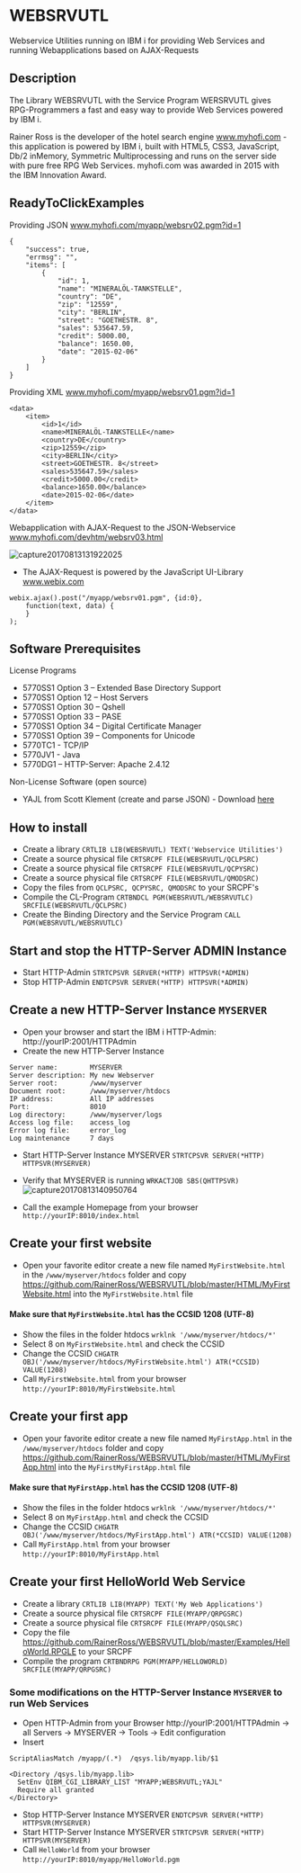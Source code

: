 # WEBSRVUTL
Webservice Utilities running on IBM i for providing Web Services and running Webapplications based on AJAX-Requests

## Description

The Library WEBSRVUTL with the Service Program WERSRVUTL gives RPG-Programmers a fast and easy way to provide Web Services powered by IBM i.

Rainer Ross is the developer of the hotel search engine www.myhofi.com - this application is powered by IBM i, built with HTML5, CSS3, JavaScript, Db/2 inMemory, Symmetric Multiprocessing and runs on the server side with pure free RPG Web Services. myhofi.com was awarded in 2015 with the IBM Innovation Award.

## ReadyToClickExamples

Providing JSON www.myhofi.com/myapp/websrv02.pgm?id=1
```
{
    "success": true,
    "errmsg": "",
    "items": [
        {
            "id": 1,
            "name": "MINERALÖL-TANKSTELLE",
            "country": "DE",
            "zip": "12559",
            "city": "BERLIN",
            "street": "GOETHESTR. 8",
            "sales": 535647.59,
            "credit": 5000.00,
            "balance": 1650.00,
            "date": "2015-02-06"
        }
    ]
}
```

Providing XML www.myhofi.com/myapp/websrv01.pgm?id=1
```
<data>
	<item>
		<id>1</id>
		<name>MINERALÖL-TANKSTELLE</name>
		<country>DE</country>
		<zip>12559</zip>
		<city>BERLIN</city>
		<street>GOETHESTR. 8</street>
		<sales>535647.59</sales>
		<credit>5000.00</credit>
		<balance>1650.00</balance>
		<date>2015-02-06</date>
	</item>
</data>
```

Webapplication with AJAX-Request to the JSON-Webservice www.myhofi.com/devhtm/websrv03.html

![capture20170813131922025](https://user-images.githubusercontent.com/10383523/29249116-26fb77dc-802a-11e7-8545-9011d20df3f0.png)

* The AJAX-Request is powered by the JavaScript UI-Library www.webix.com
```
webix.ajax().post("/myapp/websrv01.pgm", {id:0},
    function(text, data) {
    }
);
```

## Software Prerequisites

License Programs

* 5770SS1 Option 3 – Extended Base Directory Support
* 5770SS1 Option 12 – Host Servers
* 5770SS1 Option 30 – Qshell
* 5770SS1 Option 33 – PASE
* 5770SS1 Option 34 – Digital Certificate Manager
* 5770SS1 Option 39 – Components for Unicode
* 5770TC1 - TCP/IP	
* 5770JV1 - Java
* 5770DG1 – HTTP-Server: Apache 2.4.12

Non-License Software (open source)

* YAJL from Scott Klement (create and parse JSON) - Download [here](http://www.scottklement.com/yajl/)

## How to install

* Create a library  `CRTLIB LIB(WEBSRVUTL) TEXT('Webservice Utilities')`
* Create a source physical file `CRTSRCPF FILE(WEBSRVUTL/QCLPSRC)`
* Create a source physical file `CRTSRCPF FILE(WEBSRVUTL/QCPYSRC)`
* Create a source physical file `CRTSRCPF FILE(WEBSRVUTL/QMODSRC)`
* Copy the files from `QCLPSRC, QCPYSRC, QMODSRC` to your SRCPF's
* Compile the CL-Program `CRTBNDCL PGM(WEBSRVUTL/WEBSRVUTLC) SRCFILE(WEBSRVUTL/QCLPSRC)`
* Create the Binding Directory and the Service Program `CALL PGM(WEBSRVUTL/WEBSRVUTLC)` 

## Start and stop the HTTP-Server ADMIN Instance

* Start HTTP-Admin  `STRTCPSVR SERVER(*HTTP) HTTPSVR(*ADMIN)`
* Stop HTTP-Admin `ENDTCPSVR SERVER(*HTTP) HTTPSVR(*ADMIN)`

## Create a new HTTP-Server Instance `MYSERVER`

* Open your browser and start the IBM i HTTP-Admin: http://yourIP:2001/HTTPAdmin
* Create the new HTTP-Server Instance
```
Server name:        MYSERVER
Server description: My new Webserver
Server root:        /www/myserver
Document root:      /www/myserver/htdocs
IP address:         All IP addresses
Port:               8010
Log directory:      /www/myserver/logs
Access log file:    access_log
Error log file:     error_log
Log maintenance     7 days
```
* Start HTTP-Server Instance MYSERVER `STRTCPSVR SERVER(*HTTP) HTTPSVR(MYSERVER)`

* Verify that MYSERVER is running `WRKACTJOB SBS(QHTTPSVR)`
![capture20170813140950764](https://user-images.githubusercontent.com/10383523/29249537-6410cea4-8031-11e7-8c9f-0edefbefac4a.png)

* Call the example Homepage from your browser `http://yourIP:8010/index.html`

## Create your first website

* Open your favorite editor create a new file named `MyFirstWebsite.html` in the `/www/myserver/htdocs` folder and copy https://github.com/RainerRoss/WEBSRVUTL/blob/master/HTML/MyFirstWebsite.html into the `MyFirstWebsite.html` file
#### Make sure that `MyFirstWebsite.html` has the CCSID 1208 (UTF-8)
* Show the files in the folder htdocs `wrklnk '/www/myserver/htdocs/*'`
* Select 8 on `MyFirstWebsite.html` and check the CCSID
* Change the CCSID `CHGATR OBJ('/www/myserver/htdocs/MyFirstWebsite.html') ATR(*CCSID) VALUE(1208)`
* Call `MyFirstWebsite.html` from your browser `http://yourIP:8010/MyFirstWebsite.html`

## Create your first app

* Open your favorite editor create a new file named `MyFirstApp.html` in the `/www/myserver/htdocs` folder and copy https://github.com/RainerRoss/WEBSRVUTL/blob/master/HTML/MyFirstApp.html into the `MyFirstMyFirstApp.html` file
#### Make sure that `MyFirstApp.html` has the CCSID 1208 (UTF-8)
* Show the files in the folder htdocs `wrklnk '/www/myserver/htdocs/*'`
* Select 8 on `MyFirstApp.html` and check the CCSID
* Change the CCSID `CHGATR OBJ('/www/myserver/htdocs/MyFirstApp.html') ATR(*CCSID) VALUE(1208)`
* Call `MyFirstApp.html` from your browser `http://yourIP:8010/MyFirstApp.html`

## Create your first HelloWorld Web Service
* Create a library  `CRTLIB LIB(MYAPP) TEXT('My Web Applications')`
* Create a source physical file `CRTSRCPF FILE(MYAPP/QRPGSRC)`
* Create a source physical file `CRTSRCPF FILE(MYAPP/QSQLSRC)`
* Copy the file https://github.com/RainerRoss/WEBSRVUTL/blob/master/Examples/HelloWorld.RPGLE to your SRCPF
* Compile the program `CRTBNDRPG PGM(MYAPP/HELLOWORLD) SRCFILE(MYAPP/QRPGSRC)`

### Some modifications on the HTTP-Server Instance `MYSERVER` to run Web Services
* Open HTTP-Admin from your Browser http://yourIP:2001/HTTPAdmin -> all Servers -> MYSERVER -> Tools -> Edit configuration
* Insert
```
ScriptAliasMatch /myapp/(.*)  /qsys.lib/myapp.lib/$1

<Directory /qsys.lib/myapp.lib>
  SetEnv QIBM_CGI_LIBRARY_LIST "MYAPP;WEBSRVUTL;YAJL"
  Require all granted
</Directory>
```
* Stop HTTP-Server Instance MYSERVER `ENDTCPSVR SERVER(*HTTP) HTTPSVR(MYSERVER)`
* Start HTTP-Server Instance MYSERVER `STRTCPSVR SERVER(*HTTP) HTTPSVR(MYSERVER)`
* Call `HelloWorld` from your browser `http://yourIP:8010/myapp/HelloWorld.pgm`
